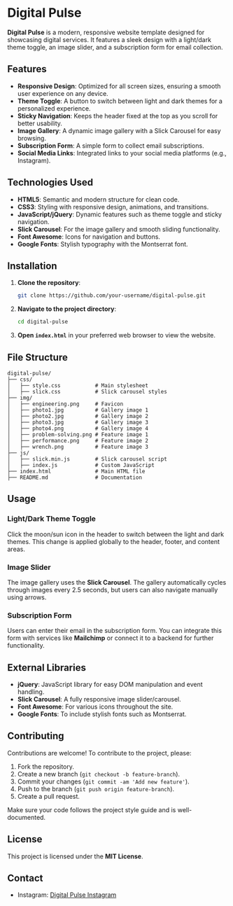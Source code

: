 # **Digital Pulse**

**Digital Pulse** is a modern, responsive website template designed for showcasing digital services. It features a sleek design with a light/dark theme toggle, an image slider, and a subscription form for email collection.

## **Features**

- **Responsive Design**: Optimized for all screen sizes, ensuring a smooth user experience on any device.
- **Theme Toggle**: A button to switch between light and dark themes for a personalized experience.
- **Sticky Navigation**: Keeps the header fixed at the top as you scroll for better usability.
- **Image Gallery**: A dynamic image gallery with a Slick Carousel for easy browsing.
- **Subscription Form**: A simple form to collect email subscriptions.
- **Social Media Links**: Integrated links to your social media platforms (e.g., Instagram).

## **Technologies Used**

- **HTML5**: Semantic and modern structure for clean code.
- **CSS3**: Styling with responsive design, animations, and transitions.
- **JavaScript/jQuery**: Dynamic features such as theme toggle and sticky navigation.
- **Slick Carousel**: For the image gallery and smooth sliding functionality.
- **Font Awesome**: Icons for navigation and buttons.
- **Google Fonts**: Stylish typography with the Montserrat font.

## **Installation**

1. **Clone the repository**:
   ```bash
   git clone https://github.com/your-username/digital-pulse.git
   ```

2. **Navigate to the project directory**:
   ```bash
   cd digital-pulse
   ```

3. **Open `index.html`** in your preferred web browser to view the website.

## **File Structure**

```plaintext
digital-pulse/
├── css/
│   ├── style.css           # Main stylesheet
│   ├── slick.css           # Slick carousel styles
├── img/
│   ├── engineering.png     # Favicon
│   ├── photo1.jpg          # Gallery image 1
│   ├── photo2.jpg          # Gallery image 2
│   ├── photo3.jpg          # Gallery image 3
│   ├── photo4.png          # Gallery image 4
│   ├── problem-solving.png # Feature image 1
│   ├── performance.png     # Feature image 2
│   ├── wrench.png          # Feature image 3
├── js/
│   ├── slick.min.js        # Slick carousel script
│   ├── index.js            # Custom JavaScript
├── index.html              # Main HTML file
├── README.md               # Documentation
```

## **Usage**

### **Light/Dark Theme Toggle**
Click the moon/sun icon in the header to switch between the light and dark themes. This change is applied globally to the header, footer, and content areas.

### **Image Slider**
The image gallery uses the **Slick Carousel**. The gallery automatically cycles through images every 2.5 seconds, but users can also navigate manually using arrows.

### **Subscription Form**
Users can enter their email in the subscription form. You can integrate this form with services like **Mailchimp** or connect it to a backend for further functionality.

## **External Libraries**

- **jQuery**: JavaScript library for easy DOM manipulation and event handling.
- **Slick Carousel**: A fully responsive image slider/carousel.
- **Font Awesome**: For various icons throughout the site.
- **Google Fonts**: To include stylish fonts such as Montserrat.

## **Contributing**

Contributions are welcome! To contribute to the project, please:

1. Fork the repository.
2. Create a new branch (`git checkout -b feature-branch`).
3. Commit your changes (`git commit -am 'Add new feature'`).
4. Push to the branch (`git push origin feature-branch`).
5. Create a pull request.

Make sure your code follows the project style guide and is well-documented.

## **License**

This project is licensed under the **MIT License**.

## **Contact**

- Instagram: [Digital Pulse Instagram](https://www.instagram.com/your-instagram)
